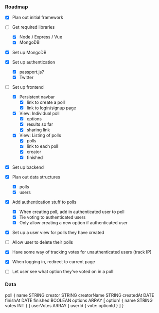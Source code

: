 ### Roadmap

- [x] Plan out initial framework
- [ ] Get required libraries
  - [x] Node / Express / Vue
  - [x] MongoDB
- [x] Set up MongoDB
- [x] Set up authentication
  - [x] passport.js?
  - [x] Twitter
- [ ] Set up frontend
  - [x] Persistent navbar
    - [x] link to create a poll
    - [x] link to login/signup page
  - [x] View: Individual poll
    - [x] options
    - [x] results so far
    - [x] sharing link
  - [x] View: Listing of polls
    - [x] polls
    - [x] link to each poll
    - [x] creator
    - [x] finished
- [x] Set up backend
- [x] Plan out data structures
  - [x] polls
  - [x] users

- [x] Add authentication stuff to polls
  - [x] When creating poll, add in authenticated user to poll
  - [x] Tie voting to authenticated users
  - [x] Only allow creating a new option if authenticated user

- [x] Set up a user view for polls they have created
- [ ] Allow user to delete their polls
- [x] Have some way of tracking votes for unauthenticated users (track IP)
- [x] When logging in, redirect to current page

- [ ] Let user see what option they've voted on in a poll


### Data

poll {
  name          STRING
  creator       STRING
  creatorName   STRING
  createdAt     DATE
  finishAt      DATE
  finished      BOOLEAN
  options       ARRAY
  [
    option1 {
      name    STRING
      votes   INT
    }
  ]
  userVotes   ARRAY
  [
    userId {
      vote: optionId
    }
  ]
}


